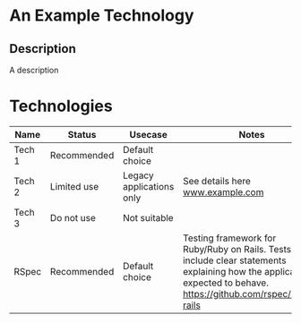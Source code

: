 # An Example Technology

## Description

A description

# Technologies

| Name | Status | Usecase  | Notes  |
|---|---|---|---|
| Tech 1 | Recommended | Default choice |  |
| Tech 2 | Limited use | Legacy applications only | See details here www.example.com |
| Tech 3 | Do not use  | Not suitable |  |
| RSpec  | Recommended | Default choice | Testing framework for Ruby/Ruby on Rails. Tests include clear statements explaining how the application is expected to behave. https://github.com/rspec/rspec-rails |  
